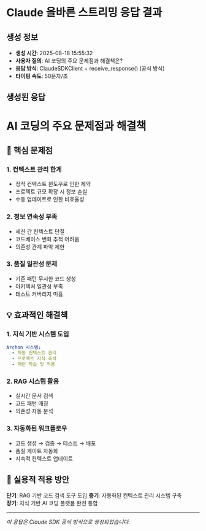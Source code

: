 # Claude 올바른 스트리밍 응답 결과

## 생성 정보
- **생성 시간**: 2025-08-18 15:55:32
- **사용자 질의**: AI 코딩의 주요 문제점과 해결책은?
- **응답 방식**: ClaudeSDKClient + receive_response() (공식 방식)
- **타이핑 속도**: 50문자/초

## 생성된 응답

# AI 코딩의 주요 문제점과 해결책

## 🚨 핵심 문제점

### 1. **컨텍스트 관리 한계**
- 정적 컨텍스트 윈도우로 인한 제약
- 프로젝트 규모 확장 시 정보 손실
- 수동 업데이트로 인한 비효율성

### 2. **정보 연속성 부족**
- 세션 간 컨텍스트 단절
- 코드베이스 변화 추적 어려움
- 의존성 관계 파악 제한

### 3. **품질 일관성 문제**
- 기존 패턴 무시한 코드 생성
- 아키텍처 일관성 부족
- 테스트 커버리지 미흡

## 💡 효과적인 해결책

### 1. **지식 기반 시스템 도입**
```yaml
Archon 시스템:
  - 자동 컨텍스트 관리
  - 프로젝트 지식 축적
  - 패턴 학습 및 적용
```

### 2. **RAG 시스템 활용**
- 실시간 문서 검색
- 코드 패턴 매칭
- 의존성 자동 분석

### 3. **자동화된 워크플로우**
- 코드 생성 → 검증 → 테스트 → 배포
- 품질 게이트 자동화
- 지속적 컨텍스트 업데이트

## 🎯 실용적 적용 방안

**단기**: RAG 기반 코드 검색 도구 도입
**중기**: 자동화된 컨텍스트 관리 시스템 구축  
**장기**: 지식 기반 AI 코딩 플랫폼 완전 통합

---
*이 응답은 Claude SDK 공식 방식으로 생성되었습니다.*
